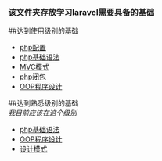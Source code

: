 ### 该文件夹存放学习laravel需要具备的基础  
##达到使用级别的基础  
* [php配置](http://www.php.net/manual/zh/install.php 'php配置')
* [php基础语法](https://php.net 'php基础语法')  
* [MVC模式](https://en.wikipedia.org/wiki/MVC 'MVC模式')  
* [php闭包](http://php.net/manual/zh/functions.anonymous.php 'php闭包')  
* [OOP程序设计](https://en.wikipedia.org/wiki/OOP 'OOP')  

##达到熟悉级别的基础  
*我目前应该在这个级别*
* [php基础语法](https://php.net 'php基础语法')  
* [OOP程序设计](https://en.wikipedia.org/wiki/OOP 'OOP')  
* [设计模式](https://en.wikipedia.org/wiki/Design_pattern '设计模式')  
